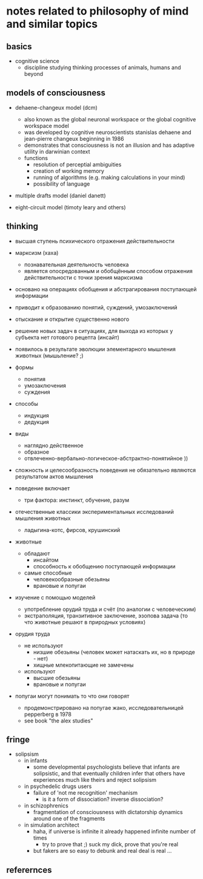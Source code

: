 # notes related to philosophy of mind and similar topics

## basics

- cognitive science
  - discipline studying thinking processes of animals, humans and beyond


## models of consciousness

- dehaene-changeux model (dcm)
  - also known as the global neuronal workspace or the global cognitive workspace model
  - was developed by cognitive neuroscientists stanislas dehaene and jean-pierre changeux beginning in 1986
  - demonstrates that consciousness is not an illusion and has adaptive utility in darwinian context
  - functions
    - resolution of perceptial ambiguities
    - creation of working memory
    - running of algorithms (e.g. making calculations in your mind)
    - possibility of language

- multiple drafts model (daniel danett)
- eight-circuit model (timoty leary and others)


## thinking

- высшая ступень психического отражения действительности
- марксизм (хаха)
  - познавательная деятельность человека
  - является опосредованным и обобщённым способом отражения действительности с точки зрения марксизма
- основано на операциях обобщения и абстрагирования поступающей информации
- приводит к образованию понятий, суждений, умозаключений
- отыскание и открытие существенно нового
- решение новых задач в ситуациях, для выхода из которых у субъекта нет готового рецепта (инсайт)
- появилось в результате эволюции элементарного мышления животных (мышьление? ;)

- формы 
  - понятия
  - умозаключения
  - суждения
- способы
  - индукция
  - дедукция
- виды
  - наглядно действенное
  - образное
  - отвлеченно-вербально-логическое-абстрактно-понятийное ))

- сложность и целесообразность поведения не обязательно являются результатом актов мышления
- поведение включает
  - три фактора: инстинкт, обучение, разум

- отечественные классики экспериментальных исследований мышления животных
  - ладыгина-котс, фирсов, крушинский

- животные 
  - обладают
    - инсайтом
    - способность к обобщению поступающей информации
  - самые способные
    - человекообразные обезьяны
    - врановые и попугаи

- изучение с помощью моделей
  - употребление орудий труда и счёт (по аналогии с человеческим)
  - экстраполяция, транзитивное заключение, эзопова задача (то что животные решают в природных условиях)

- орудия труда
  - не используют
    - низшие обезьяны (человек может натаскать их, но в природе - нет)
    - хищные млекопитающие не замечены
  - используют
    - высшие обезьяны
    - врановые и попугаи
  
- попугаи могут понимать то что они говорят
  - продемонстрировано на попугае жако, исследовательницей pepperberg в 1978
  - see book "the alex studies"  


## fringe

- solipsism
  - in infants
    - some developmental psychologists believe that infants are solipsistic, and that eventually 
      children infer that others have experiences much like theirs and reject solipsism
  - in psychedelic drugs users
    - failure of 'not me recognition' mechanism
      - is it a form of dissociation? inverse dissociation?
  - in schizophrenics
    - fragmentation of consciousness with dictatorship dynamics around one of the fragments
  - in simulation architect
    - haha, if universe is infinite it already happened infinite number of times
      - try to prove that ;) suck my dick, prove that you're real
    - but fakers are so easy to debunk and real deal is real ...


## referernces

[^1]: https://www.youtube.com/watch?v=o2AeTbP9szY "центр архэ: зорина, наука в поисках разума животных"
[^2]: https://ru.wikipedia.org/wiki/%D0%9C%D1%8B%D1%88%D0%BB%D0%B5%D0%BD%D0%B8%D0%B5 
